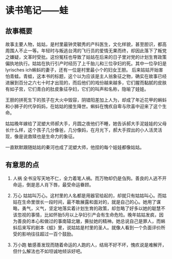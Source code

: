# 读书笔记——蛙
## 故事概要

故事主要人物，姑姑，是村里最钟灵毓秀的产科医生，文化样貌，甚至胆识，都高周围人不止一等。年轻时与叛逃台湾的飞行员的爱情无果而终，却因此落下了叛党之嫌疑，文革时受批。这份冤枉也导致了姑姑在后来的日子里对党的计划生育政策偏执地执行。姑姑在执行引产时经历了上千胎儿和三位孕妇的死。其中一位孕妇是lyrisches ich蝌蚪的妻子，还有一位是村里最小个的妇女王胆。
后来姑姑开始害怕青蛙。青蛙，这本书的标题，这个以为应该是主人翁象征之物，确实在故事已经进展到百分之六七十时才出现的，而后他们的戏份越来越多，它们腥而黏腻的皮肤有如子宫，它们青白的肚皮象征孕妇，它们的叫声和名称，隐喻了娃娃。

王胆的拼死生下的孩子在大火中毁容，阴错阳差加上人为，却成了年近花甲的蝌蚪和小狮子的代孕妈妈，在姑姑的接生降世。蝌蚪在愧疚自卑与欣喜中迎来了这个生命。

姑姑晚年嫁给了泥塑大师郝大手，月圆之夜他们不睡，她告诉郝大手泥娃娃的父母长什么样，这个孩子几分像爸，几分像妈，在月光下，郝大手捏出的小人活灵活现，像是说救赎也是生命力的象征。

一直默默跟随姑姑的秦河也成了泥塑大师，他捏的每个娃娃都像姑姑。


## 有意思的点
1. 人祸
全书没写天地不仁，全力着笔人祸。而万物却仍是刍狗。善良的人逃不开命运，倒是恶人肖下唇，最受命运眷顾。

2. 万心
姑姑叫万心。这村里的人名都是用器官给起的，却就只有姑姑叫心。而姑姑在生命里很长一段时间，最不敢展露和面对的，就是自己的心。她用了谋略，勇气，义气，坚定地落实着计划生育的政策，却忽略了好多以她的聪慧不该忽视的事情，比如怀胎5月以上孕妇引产会有生命危险。晚年姑姑发疯，因为善良的本心和做过的事南辕北辙，撕扯她的精神。她总说自己是罪人，而蝌蚪后来写的剧本《蛙》里，说姑姑是村里的圣人。就像人看到一个负面评价所受的影响往往超过一百个鼓励。

2. 万小跑
敏感善发现而随着命运的人跑的人，结局不好不坏，愧疚说是难解开，但什么解法也不如坦诚地倾诉好吧。
